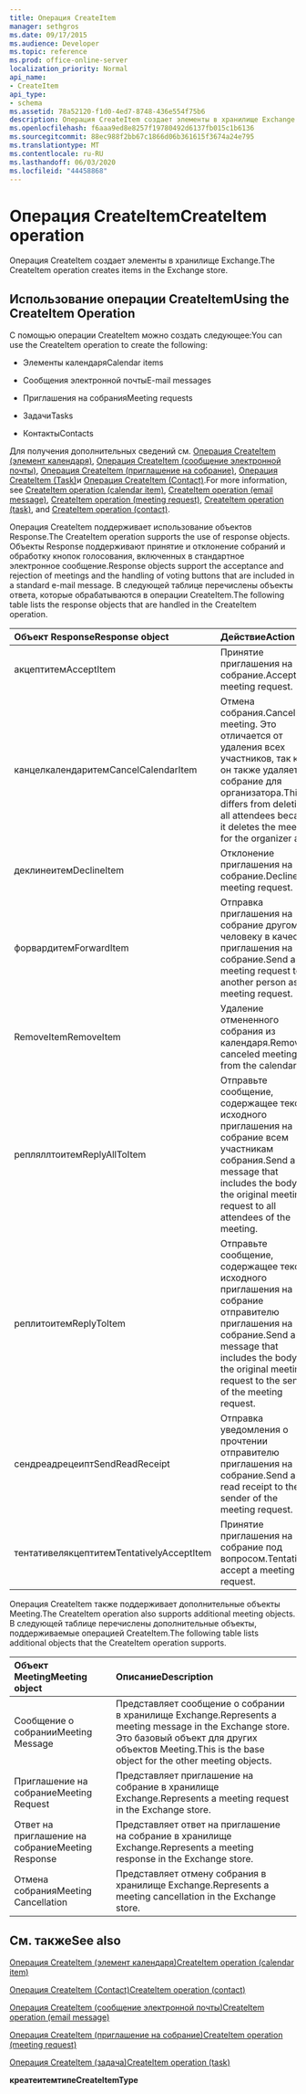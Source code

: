 ```yaml
---
title: Операция CreateItem
manager: sethgros
ms.date: 09/17/2015
ms.audience: Developer
ms.topic: reference
ms.prod: office-online-server
localization_priority: Normal
api_name:
- CreateItem
api_type:
- schema
ms.assetid: 78a52120-f1d0-4ed7-8748-436e554f75b6
description: Операция CreateItem создает элементы в хранилище Exchange.
ms.openlocfilehash: f6aaa9ed8e8257f19780492d6137fb015c1b6136
ms.sourcegitcommit: 88ec988f2bb67c1866d06b361615f3674a24e795
ms.translationtype: MT
ms.contentlocale: ru-RU
ms.lasthandoff: 06/03/2020
ms.locfileid: "44458868"
---
```

# <a name="createitem-operation"></a><span data-ttu-id="a39b6-103">Операция CreateItem</span><span class="sxs-lookup"><span data-stu-id="a39b6-103">CreateItem operation</span></span>

<span data-ttu-id="a39b6-104">Операция CreateItem создает элементы в хранилище Exchange.</span><span class="sxs-lookup"><span data-stu-id="a39b6-104">The CreateItem operation creates items in the Exchange store.</span></span>
  
## <a name="using-the-createitem-operation"></a><span data-ttu-id="a39b6-105">Использование операции CreateItem</span><span class="sxs-lookup"><span data-stu-id="a39b6-105">Using the CreateItem Operation</span></span>

<span data-ttu-id="a39b6-106">С помощью операции CreateItem можно создать следующее:</span><span class="sxs-lookup"><span data-stu-id="a39b6-106">You can use the CreateItem operation to create the following:</span></span>
  
- <span data-ttu-id="a39b6-107">Элементы календаря</span><span class="sxs-lookup"><span data-stu-id="a39b6-107">Calendar items</span></span>
    
- <span data-ttu-id="a39b6-108">Сообщения электронной почты</span><span class="sxs-lookup"><span data-stu-id="a39b6-108">E-mail messages</span></span>
    
- <span data-ttu-id="a39b6-109">Приглашения на собрания</span><span class="sxs-lookup"><span data-stu-id="a39b6-109">Meeting requests</span></span>
    
- <span data-ttu-id="a39b6-110">Задачи</span><span class="sxs-lookup"><span data-stu-id="a39b6-110">Tasks</span></span>
    
- <span data-ttu-id="a39b6-111">Контакты</span><span class="sxs-lookup"><span data-stu-id="a39b6-111">Contacts</span></span>
    
<span data-ttu-id="a39b6-112">Для получения дополнительных сведений см. [Операция CreateItem (элемент календаря)](createitem-operation-calendar-item.md), [Операция CreateItem (сообщение электронной почты)](createitem-operation-email-message.md), [Операция CreateItem (приглашение на собрание)](createitem-operation-meeting-request.md), [Операция CreateItem (Task)](createitem-operation-task.md)и [Операция CreateItem (Contact)](createitem-operation-contact.md).</span><span class="sxs-lookup"><span data-stu-id="a39b6-112">For more information, see [CreateItem operation (calendar item)](createitem-operation-calendar-item.md), [CreateItem operation (email message)](createitem-operation-email-message.md), [CreateItem operation (meeting request)](createitem-operation-meeting-request.md), [CreateItem operation (task)](createitem-operation-task.md), and [CreateItem operation (contact)](createitem-operation-contact.md).</span></span>
  
<span data-ttu-id="a39b6-113">Операция CreateItem поддерживает использование объектов Response.</span><span class="sxs-lookup"><span data-stu-id="a39b6-113">The CreateItem operation supports the use of response objects.</span></span> <span data-ttu-id="a39b6-114">Объекты Response поддерживают принятие и отклонение собраний и обработку кнопок голосования, включенных в стандартное электронное сообщение.</span><span class="sxs-lookup"><span data-stu-id="a39b6-114">Response objects support the acceptance and rejection of meetings and the handling of voting buttons that are included in a standard e-mail message.</span></span> <span data-ttu-id="a39b6-115">В следующей таблице перечислены объекты ответа, которые обрабатываются в операции CreateItem.</span><span class="sxs-lookup"><span data-stu-id="a39b6-115">The following table lists the response objects that are handled in the CreateItem operation.</span></span>
  
|<span data-ttu-id="a39b6-116">**Объект Response**</span><span class="sxs-lookup"><span data-stu-id="a39b6-116">**Response object**</span></span>|<span data-ttu-id="a39b6-117">**Действие**</span><span class="sxs-lookup"><span data-stu-id="a39b6-117">**Action**</span></span>|
|:-----|:-----|
|<span data-ttu-id="a39b6-118">акцептитем</span><span class="sxs-lookup"><span data-stu-id="a39b6-118">AcceptItem</span></span>  <br/> |<span data-ttu-id="a39b6-119">Принятие приглашения на собрание.</span><span class="sxs-lookup"><span data-stu-id="a39b6-119">Accept a meeting request.</span></span>  <br/> |
|<span data-ttu-id="a39b6-120">канцелкалендаритем</span><span class="sxs-lookup"><span data-stu-id="a39b6-120">CancelCalendarItem</span></span>  <br/> |<span data-ttu-id="a39b6-121">Отмена собрания.</span><span class="sxs-lookup"><span data-stu-id="a39b6-121">Cancel a meeting.</span></span> <span data-ttu-id="a39b6-122">Это отличается от удаления всех участников, так как он также удаляет собрание для организатора.</span><span class="sxs-lookup"><span data-stu-id="a39b6-122">This differs from deleting all attendees because it deletes the meeting for the organizer also.</span></span>  <br/> |
|<span data-ttu-id="a39b6-123">деклинеитем</span><span class="sxs-lookup"><span data-stu-id="a39b6-123">DeclineItem</span></span>  <br/> |<span data-ttu-id="a39b6-124">Отклонение приглашения на собрание.</span><span class="sxs-lookup"><span data-stu-id="a39b6-124">Decline a meeting request.</span></span>  <br/> |
|<span data-ttu-id="a39b6-125">форвардитем</span><span class="sxs-lookup"><span data-stu-id="a39b6-125">ForwardItem</span></span>  <br/> |<span data-ttu-id="a39b6-126">Отправка приглашения на собрание другому человеку в качестве приглашения на собрание.</span><span class="sxs-lookup"><span data-stu-id="a39b6-126">Send a meeting request to another person as a meeting request.</span></span>  <br/> |
|<span data-ttu-id="a39b6-127">RemoveItem</span><span class="sxs-lookup"><span data-stu-id="a39b6-127">RemoveItem</span></span>  <br/> |<span data-ttu-id="a39b6-128">Удаление отмененного собрания из календаря.</span><span class="sxs-lookup"><span data-stu-id="a39b6-128">Remove a canceled meeting from the calendar.</span></span>  <br/> |
|<span data-ttu-id="a39b6-129">репляллтоитем</span><span class="sxs-lookup"><span data-stu-id="a39b6-129">ReplyAllToItem</span></span>  <br/> |<span data-ttu-id="a39b6-130">Отправьте сообщение, содержащее текст исходного приглашения на собрание всем участникам собрания.</span><span class="sxs-lookup"><span data-stu-id="a39b6-130">Send a message that includes the body of the original meeting request to all attendees of the meeting.</span></span>  <br/> |
|<span data-ttu-id="a39b6-131">реплитоитем</span><span class="sxs-lookup"><span data-stu-id="a39b6-131">ReplyToItem</span></span>  <br/> |<span data-ttu-id="a39b6-132">Отправьте сообщение, содержащее текст исходного приглашения на собрание отправителю приглашения на собрание.</span><span class="sxs-lookup"><span data-stu-id="a39b6-132">Send a message that includes the body of the original meeting request to the sender of the meeting request.</span></span>  <br/> |
|<span data-ttu-id="a39b6-133">сендреадрецеипт</span><span class="sxs-lookup"><span data-stu-id="a39b6-133">SendReadReceipt</span></span>  <br/> |<span data-ttu-id="a39b6-134">Отправка уведомления о прочтении отправителю приглашения на собрание.</span><span class="sxs-lookup"><span data-stu-id="a39b6-134">Send a read receipt to the sender of the meeting request.</span></span>  <br/> |
|<span data-ttu-id="a39b6-135">тентативелякцептитем</span><span class="sxs-lookup"><span data-stu-id="a39b6-135">TentativelyAcceptItem</span></span>  <br/> |<span data-ttu-id="a39b6-136">Принятие приглашения на собрание под вопросом.</span><span class="sxs-lookup"><span data-stu-id="a39b6-136">Tentatively accept a meeting request.</span></span>  <br/> |
   
<span data-ttu-id="a39b6-137">Операция CreateItem также поддерживает дополнительные объекты Meeting.</span><span class="sxs-lookup"><span data-stu-id="a39b6-137">The CreateItem operation also supports additional meeting objects.</span></span> <span data-ttu-id="a39b6-138">В следующей таблице перечислены дополнительные объекты, поддерживаемые операцией CreateItem.</span><span class="sxs-lookup"><span data-stu-id="a39b6-138">The following table lists additional objects that the CreateItem operation supports.</span></span>
  
|<span data-ttu-id="a39b6-139">**Объект Meeting**</span><span class="sxs-lookup"><span data-stu-id="a39b6-139">**Meeting object**</span></span>|<span data-ttu-id="a39b6-140">**Описание**</span><span class="sxs-lookup"><span data-stu-id="a39b6-140">**Description**</span></span>|
|:-----|:-----|
|<span data-ttu-id="a39b6-141">Сообщение о собрании</span><span class="sxs-lookup"><span data-stu-id="a39b6-141">Meeting Message</span></span>  <br/> |<span data-ttu-id="a39b6-142">Представляет сообщение о собрании в хранилище Exchange.</span><span class="sxs-lookup"><span data-stu-id="a39b6-142">Represents a meeting message in the Exchange store.</span></span> <span data-ttu-id="a39b6-143">Это базовый объект для других объектов Meeting.</span><span class="sxs-lookup"><span data-stu-id="a39b6-143">This is the base object for the other meeting objects.</span></span>  <br/> |
|<span data-ttu-id="a39b6-144">Приглашение на собрание</span><span class="sxs-lookup"><span data-stu-id="a39b6-144">Meeting Request</span></span>  <br/> |<span data-ttu-id="a39b6-145">Представляет приглашение на собрание в хранилище Exchange.</span><span class="sxs-lookup"><span data-stu-id="a39b6-145">Represents a meeting request in the Exchange store.</span></span>  <br/> |
|<span data-ttu-id="a39b6-146">Ответ на приглашение на собрание</span><span class="sxs-lookup"><span data-stu-id="a39b6-146">Meeting Response</span></span>  <br/> |<span data-ttu-id="a39b6-147">Представляет ответ на приглашение на собрание в хранилище Exchange.</span><span class="sxs-lookup"><span data-stu-id="a39b6-147">Represents a meeting response in the Exchange store.</span></span>  <br/> |
|<span data-ttu-id="a39b6-148">Отмена собрания</span><span class="sxs-lookup"><span data-stu-id="a39b6-148">Meeting Cancellation</span></span>  <br/> |<span data-ttu-id="a39b6-149">Представляет отмену собрания в хранилище Exchange.</span><span class="sxs-lookup"><span data-stu-id="a39b6-149">Represents a meeting cancellation in the Exchange store.</span></span>  <br/> |
   
## <a name="see-also"></a><span data-ttu-id="a39b6-150">См. также</span><span class="sxs-lookup"><span data-stu-id="a39b6-150">See also</span></span>



[<span data-ttu-id="a39b6-151">Операция CreateItem (элемент календаря)</span><span class="sxs-lookup"><span data-stu-id="a39b6-151">CreateItem operation (calendar item)</span></span>](createitem-operation-calendar-item.md)
  
[<span data-ttu-id="a39b6-152">Операция CreateItem (Contact)</span><span class="sxs-lookup"><span data-stu-id="a39b6-152">CreateItem operation (contact)</span></span>](createitem-operation-contact.md)
  
[<span data-ttu-id="a39b6-153">Операция CreateItem (сообщение электронной почты)</span><span class="sxs-lookup"><span data-stu-id="a39b6-153">CreateItem operation (email message)</span></span>](createitem-operation-email-message.md)
  
[<span data-ttu-id="a39b6-154">Операция CreateItem (приглашение на собрание)</span><span class="sxs-lookup"><span data-stu-id="a39b6-154">CreateItem operation (meeting request)</span></span>](createitem-operation-meeting-request.md)
  
[<span data-ttu-id="a39b6-155">Операция CreateItem (задача)</span><span class="sxs-lookup"><span data-stu-id="a39b6-155">CreateItem operation (task)</span></span>](createitem-operation-task.md)
  
 <span data-ttu-id="a39b6-156">**креатеитемтипе**</span><span class="sxs-lookup"><span data-stu-id="a39b6-156">**CreateItemType**</span></span>

